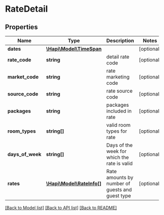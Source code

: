 # RateDetail

## Properties
Name | Type | Description | Notes
------------ | ------------- | ------------- | -------------
**dates** | [**\Hapi\Model\TimeSpan**](TimeSpan.md) |  | [optional] 
**rate_code** | **string** | detail rate code | [optional] 
**market_code** | **string** | rate marketing code | [optional] 
**source_code** | **string** | rate source code | [optional] 
**packages** | **string** | packages included in rate | [optional] 
**room_types** | **string[]** | valid room types for rate | [optional] 
**days_of_week** | **string[]** | Days of the week for which the rate is valid | [optional] 
**rates** | [**\Hapi\Model\RateInfo[]**](RateInfo.md) | Rate amounts by number of guests and guest type | [optional] 

[[Back to Model list]](../README.md#documentation-for-models) [[Back to API list]](../README.md#documentation-for-api-endpoints) [[Back to README]](../README.md)

